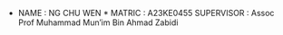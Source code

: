 * NAME			: NG CHU WEN *
MATRIC		: A23KE0455
SUPERVISOR		: Assoc Prof Muhammad Mun’im Bin Ahmad Zabidi 
